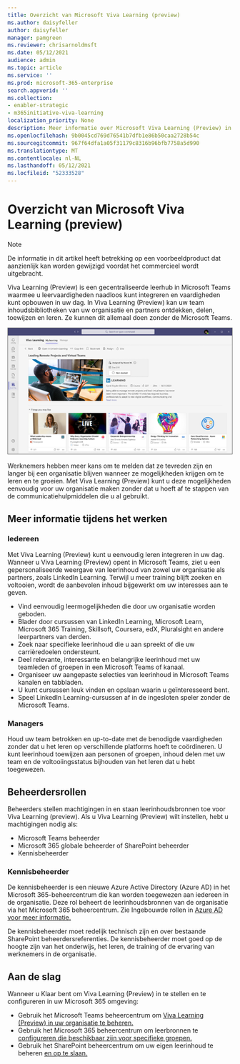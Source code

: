```yaml
---
title: Overzicht van Microsoft Viva Learning (preview)
ms.author: daisyfeller
author: daisyfeller
manager: pamgreen
ms.reviewer: chrisarnoldmsft
ms.date: 05/12/2021
audience: admin
ms.topic: article
ms.service: ''
ms.prod: microsoft-365-enterprise
search.appverid: ''
ms.collection:
- enabler-strategic
- m365initiative-viva-learning
localization_priority: None
description: Meer informatie over Microsoft Viva Learning (Preview) in uw Microsoft 365 omgeving.
ms.openlocfilehash: 9b0045cd769d76541b7dfb1e86b50caa2728b54c
ms.sourcegitcommit: 967f64dfa1a05f31179c8316b96bfb7758a5d990
ms.translationtype: MT
ms.contentlocale: nl-NL
ms.lasthandoff: 05/12/2021
ms.locfileid: "52333528"
---
```

# <a name="overview-of-microsoft-viva-learning-preview"></a>Overzicht van Microsoft Viva Learning (preview) 

> [!NOTE]
> De informatie in dit artikel heeft betrekking op een voorbeeldproduct dat aanzienlijk kan worden gewijzigd voordat het commercieel wordt uitgebracht. 

Viva Learning (Preview) is een gecentraliseerde leerhub in Microsoft Teams waarmee u leervaardigheden naadloos kunt integreren en vaardigheden kunt opbouwen in uw dag. In Viva Learning (Preview) kan uw team inhoudsbibliotheken van uw organisatie en partners ontdekken, delen, toewijzen en leren. Ze kunnen dit allemaal doen zonder de Microsoft Teams.

   ![Schermafbeelding van de startpagina van Viva Learning (Preview) in Teams.](../media/learning/learning-home-teams.png)
 
Werknemers hebben meer kans om te melden dat ze tevreden zijn en langer bij een organisatie blijven wanneer ze mogelijkheden krijgen om te leren en te groeien. Met Viva Learning (Preview) kunt u deze mogelijkheden eenvoudig voor uw organisatie maken zonder dat u hoeft af te stappen van de communicatiehulpmiddelen die u al gebruikt.

## <a name="learn-while-working"></a>Meer informatie tijdens het werken

### <a name="everyone"></a>Iedereen

Met Viva Learning (Preview) kunt u eenvoudig leren integreren in uw dag. Wanneer u Viva Learning (Preview) opent in Microsoft Teams, ziet u een gepersonaliseerde weergave van leerinhoud van zowel uw organisatie als partners, zoals LinkedIn Learning. Terwijl u meer training blijft zoeken en voltooien, wordt de aanbevolen inhoud bijgewerkt om uw interesses aan te geven.

- Vind eenvoudig leermogelijkheden die door uw organisatie worden geboden.
- Blader door cursussen van LinkedIn Learning, Microsoft Learn, Microsoft 365 Training, Skillsoft, Coursera, edX, Pluralsight en andere leerpartners van derden.
- Zoek naar specifieke leerinhoud die u aan spreekt of die uw carrièredoelen ondersteunt.
- Deel relevante, interessante en belangrijke leerinhoud met uw teamleden of groepen in een Microsoft Teams of kanaal.
- Organiseer uw aangepaste selecties van leerinhoud in Microsoft Teams kanalen en tabbladen.
- U kunt cursussen leuk vinden en opslaan waarin u geïnteresseerd bent.
- Speel LinkedIn Learning-cursussen af in de ingesloten speler zonder de Microsoft Teams.

### <a name="managers"></a>Managers

Houd uw team betrokken en up-to-date met de benodigde vaardigheden zonder dat u het leren op verschillende platforms hoeft te coördineren. U kunt leerinhoud toewijzen aan personen of groepen, inhoud delen met uw team en de voltooiingsstatus bijhouden van het leren dat u hebt toegewezen.

## <a name="admin-roles"></a>Beheerdersrollen

Beheerders stellen machtigingen in en staan leerinhoudsbronnen toe voor Viva Learning (preview). Als u Viva Learning (Preview) wilt instellen, hebt u machtigingen nodig als:

- Microsoft Teams beheerder
- Microsoft 365 globale beheerder of SharePoint beheerder
- Kennisbeheerder

### <a name="knowledge-admin"></a>Kennisbeheerder

De kennisbeheerder is een nieuwe Azure Active Directory (Azure AD) in het Microsoft 365-beheercentrum die kan worden toegewezen aan iedereen in de organisatie. Deze rol beheert de leerinhoudsbronnen van de organisatie via het Microsoft 365 beheercentrum. Zie Ingebouwde rollen in [Azure AD voor meer informatie.](/azure/active-directory/roles/permissions-reference#knowledge-administrator)

De kennisbeheerder moet redelijk technisch zijn en over bestaande SharePoint beheerdersreferenties. De kennisbeheerder moet goed op de hoogte zijn van het onderwijs, het leren, de training of de ervaring van werknemers in de organisatie.

## <a name="get-started"></a>Aan de slag

Wanneer u Klaar bent om Viva Learning (Preview) in te stellen en te configureren in uw Microsoft 365 omgeving:

- Gebruik het Microsoft Teams beheercentrum om [Viva Learning (Preview) in uw organisatie te beheren.](set-up-teams-admin-center.md)
- Gebruik het Microsoft 365 beheercentrum om leerbronnen te [configureren die beschikbaar zijn voor specifieke groepen.](content-sources-365-admin-center.md)
- Gebruik het SharePoint beheercentrum om uw eigen leerinhoud te beheren [en op te slaan.](configure-sharepoint-content-source.md)




